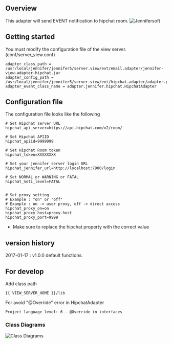 ## Overview
This adapter will send EVENT notification to hipchat room.
![Jennifersoft](https://github.com/jennifersoft)

## Getting started
You must modify the configuration file of the view server. (conf/server_view.conf)
```
adapter_class_path = /usr/local/jennifer/jennifer5/server.view/ext/email.adapter/jennifer-view-adapter-hipchat.jar
adapter_config_path = /usr/local/jennifer/jennifer5/server.view/ext/hipchat.adapter/adapter.properties
adapter_event_class_name = adapter.jennifer.hipchat.HipchatAdapter
```

## Configuration file
The configuration file looks like the following
```
# Set Hipchat server URL
hipchat_api_server=https://api.hipchat.com/v2/room/

# Set Hipchat APIID
hipchat_apiid=9999999

# Set Hipchat Room token
hipchat_token=XXXXXXXX

# Set your jennifer server login URL
hipchat_jennifer_url=http://localhost:7900/login

# Set NORMAL or WARNING or FATAL
hipchat_noti_level=FATAL


# Set proxy setting
# Example : "on" or "off"
# Example : on -> user proxy, off -> direct access
hipchat_proxy_on=on
hipchat_proxy_host=proxy-host
hipchat_proxy_port=9999
```

* Make sure to replace the hipchat property with the correct value

## version history
2017-01-17 : v1.0.0 default functions. 

## For develop
Add class path
```
{{ VIEW_SERVER_HOME }}/lib
```
For avoid "@Override" error in HipchatAdapter
```
Project language level: 6 - @Override in interfaces
```
### Class Diagrams
![Class Diagrams](https://cloud.githubusercontent.com/assets/2956728/22003145/93fc46de-dc94-11e6-838e-d0fe39fa3271.png)